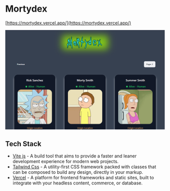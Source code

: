 # Mortydex

[https://mortydex.vercel.app/](https://mortydex.vercel.app/)


![Mortydex](./docs/preview.png)

## Tech Stack

- [Vite js](https://vitejs.dev/) - A build tool that aims to provide a faster and leaner development experience for modern web projects.
- [Tailwind Css](http://tailwindcss.com/) - A utility-first CSS framework packed with classes that can be composed to build any design, directly in your markup.
- [Vercel](https://vercel.com/) - A platform for frontend frameworks and static sites, built to integrate with your headless content, commerce, or database.
